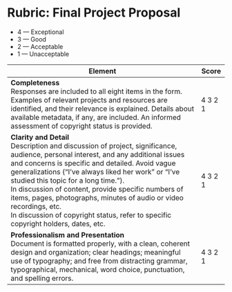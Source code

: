 # Rubric: Final Project Proposal 

- 4 &mdash; Exceptional 
- 3 &mdash; Good 
- 2 &mdash; Acceptable 
- 1 &mdash; Unacceptable

| Element                                                                                                                                                                                                                                                                                                                                                                                                                                                                                          | Score   |
| ------------------------------------------------------------------------------------------------------------------------------------------------------------------------------------------------------------------------------------------------------------------------------------------------------------------------------------------------------------------------------------------------------------------------------------------------------------------------------------------------ | ------- |
| **Completeness**<br/>Responses are included to all eight items in the form. Examples of relevant projects and resources are identified, and their relevance is explained. Details about available metadata, if any, are included. An informed assessment of copyright status is provided.                                                                                                                                                                                                            | 4 3 2 1 |
| **Clarity and Detail**<br/>Description and discussion of project, significance, audience, personal interest, and any additional issues and concerns is specific and detailed. Avoid vague generalizations (“I’ve always liked her work” or “I’ve studied this topic for a long time.”).<br/>In discussion of content, provide specific numbers of items, pages, photographs, minutes of audio or video recordings, etc.<br/>In discussion of copyright status, refer to specific copyright holders, dates, etc. | 4 3 2 1 |
| **Professionalism and Presentation**<br/> Document is formatted properly, with a clean, coherent design and organization; clear headings; meaningful use of typography; and free from distracting grammar, typographical, mechanical, word choice, punctuation, and spelling errors.                                                                                                                                                                                                                   | 4 3 2 1 |                                                                                                                                                                                                                                                                                                                                                                                                                                                                                              
